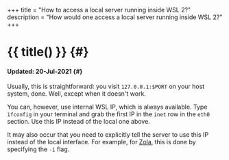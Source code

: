 +++
title = "How to access a local server running inside WSL 2?"
description = "How would one access a local server running inside WSL 2?"
+++

# {{ title() }} {#}
#### Updated: 20-Jul-2021 {#}

Usually, this is straightforward: you visit `127.0.0.1:$PORT` on your host system, done. Well, except when it doesn't work.

You can, however, use internal WSL IP, which is always available. Type `ifconfig` in your terminal and grab the first IP in the `inet` row in the `eth0` section. Use this IP instead of the local one above.

It may also occur that you need to explicitly tell the server to use this IP instead of the local interface. For example, for [Zola](https://github.com/getzola/zola), this is done by specifying the `-i` flag.

